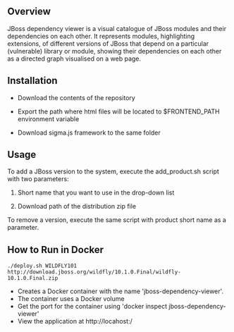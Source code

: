 ## Overview

JBoss dependency viewer is a visual catalogue of JBoss modules and their dependencies on each other. It represents modules, highlighting extensions, of different versions of JBoss that depend on a particular (vulnerable) library or module, showing their dependencies on each other as a directed graph visualised on a web page.  

## Installation

 - Download the contents of the repository

 - Export the path where html files will be located to $FRONTEND_PATH environment variable

 - Download sigma.js framework to the same folder

## Usage

To add a JBoss version to the system, execute the add_product.sh script with two parameters:

1. Short name that you want to use in the drop-down list

2. Download path of the distribution zip file

To remove a version, execute the same script with product short name as a parameter.

## How to Run in Docker

	./deploy.sh WILDFLY101 http://download.jboss.org/wildfly/10.1.0.Final/wildfly-10.1.0.Final.zip

 - Creates a Docker container with the name 'jboss-dependency-viewer'. 
 - The container uses a Docker volume 
 - Get the port for the container using 'docker inspect jboss-dependency-viewer'
 - View the application at http://locahost:<port>/
